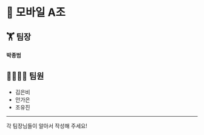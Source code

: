 # 📱 모바일 A조 
## 🏋 팀장
**박종범**
## 👨‍👨‍👧‍👦 팀원</br>
* 김은비</br>
* 안가은</br>
* 조유진</br>
-------------
각 팀장님들이 알아서 작성해 주세요!
